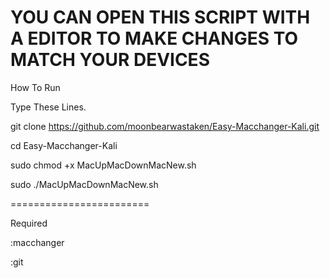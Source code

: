 YOU CAN OPEN THIS SCRIPT 
WITH A EDITOR TO MAKE CHANGES 
TO MATCH YOUR DEVICES
=======================

How To Run

Type These Lines.



git clone https://github.com/moonbearwastaken/Easy-Macchanger-Kali.git 

cd Easy-Macchanger-Kali 

sudo chmod +x MacUpMacDownMacNew.sh 

sudo ./MacUpMacDownMacNew.sh 

========================


Required 

:macchanger

:git
